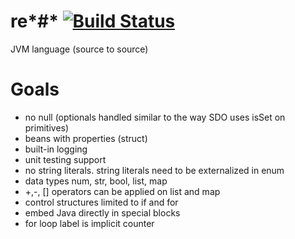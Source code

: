 # re*#* [![Build Status](https://circleci.com/gh/2point718/rehash.svg?style=svg)](https://circleci.com/gh/2point718/rehash)
JVM language (source to source)

# Goals

* no null (optionals handled similar to the way SDO uses isSet on primitives)
* beans with properties (struct) 
* built-in logging
* unit testing support
* no string literals. string literals need to be externalized in enum
* data types num, str, bool, list, map
* +,-, [] operators can be applied on list and map
* control structures limited to if and for
* embed Java directly in special blocks
* for loop label is implicit counter
